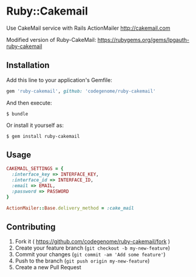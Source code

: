 # Ruby::Cakemail

Use CakeMail service with Rails ActionMailer
http://cakemail.com

Modified version of Ruby-CakeMail:
https://rubygems.org/gems/lpgauth-ruby-cakemail

## Installation

Add this line to your application's Gemfile:

```ruby
gem 'ruby-cakemail', github: 'codegenome/ruby-cakemail'
```

And then execute:

    $ bundle

Or install it yourself as:

    $ gem install ruby-cakemail

## Usage

```ruby
CAKEMAIL_SETTINGS = {
  :interface_key => INTERFACE_KEY,
  :interface_id => INTERFACE_ID,
  :email => EMAIL,
  :password => PASSWORD
}

ActionMailer::Base.delivery_method = :cake_mail
```

## Contributing

1. Fork it ( https://github.com/codegenome/ruby-cakemail/fork )
2. Create your feature branch (`git checkout -b my-new-feature`)
3. Commit your changes (`git commit -am 'Add some feature'`)
4. Push to the branch (`git push origin my-new-feature`)
5. Create a new Pull Request
